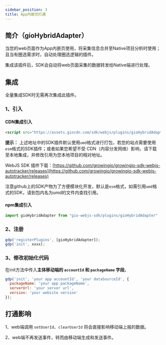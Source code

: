 ```yaml
---
sidebar_position: 3
title: App内嵌页打通
---
```


## 简介（gioHybridAdapter）

当您的web页面作为App内嵌页使用，将采集信息合并至Native项目分析时使用；且当有圈选需求时，自动处理圈选逻辑的插件。

集成该插件后，SDK会自动将web页面采集的数据转发给Native端进行处理。

## 集成

全量集成SDK时无需再次集成此插件。

### 1、引入

#### CDN集成引入

```html
<script src="https://assets.giocdn.com/sdk/webjs/plugins/gioHybridAdapter.js"></script>
```

**提示：** 上述地址中的SDK插件默认使用`umd`格式进行打包，若您的站点需要使用`esm`格式的SDK插件；或者如果您希望不受 CDN（内容分发网络）影响，请下载至本地集成，并修改引用为您本地项目的相对地址。

WebJS SDK 插件下载：[https://github.com/growingio/growingio-sdk-webjs-autotracker/releases](https://github.com/growingio/growingio-sdk-webjs-autotracker/releases)

注意github上的SDK产物为了方便模块化开发，默认是`esm`格式，如需引用`umd`格式的SDK，请到包内名为umd的文件内查找引用。

#### npm集成引入

```js
import gioHybridAdapter from "gio-webjs-sdk/plugins/gioHybridAdapter"
```

### 2、注册

```js
gdp('registerPlugins', [gioHybridAdapter]);
gdp('init', xxxx);
```

### 3、修改初始化代码

在init方法中传入**主体移动端的 `accountId` 和 `packageName` 字段**。

```js
gdp('init', 'your app accountId', 'your dataSourceId', {
  packageName: 'your app packageName',
  serverUrl: 'your server url',
  version: 'your website version'
});
```

## 打通影响

1、web端调用 `setUserId`、`clearUserId` 将会直接影响移动端上报的数据。

2、web端不再发送事件，转而由移动端生成和发送事件。

